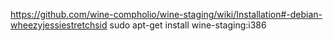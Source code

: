 https://github.com/wine-compholio/wine-staging/wiki/Installation#-debian-wheezyjessiestretchsid
sudo apt-get install wine-staging:i386
